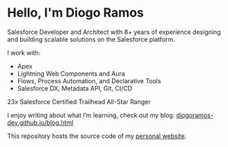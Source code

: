 # Hello, I'm Diogo Ramos

Salesforce Developer and Architect with 8+ years of experience designing and building scalable solutions on the Salesforce platform.

I work with:
- Apex
- Lightning Web Components and Aura
- Flows, Process Automation, and Declarative Tools
- Salesforce DX, Metadata API, Git, CI/CD

23x Salesforce Certified
Trailhead All-Star Ranger

I enjoy writing about what I’m learning, check out my blog: [diogoramos-dev.github.io/blog.html](https://diogoramos-dev.github.io/blog.html)

This repository hosts the source code of my [personal website](https://diogoramos-dev.github.io).
